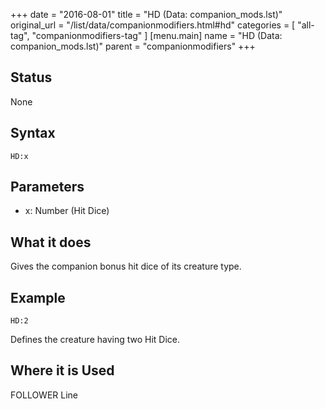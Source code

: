 +++
date = "2016-08-01"
title = "HD (Data: companion_mods.lst)"
original_url = "/list/data/companionmodifiers.html#hd"
categories = [ "all-tag", "companionmodifiers-tag" ]
[menu.main]
    name = "HD (Data: companion_mods.lst)"
    parent = "companionmodifiers"
+++

## Status

None

## Syntax

`HD:x`

## Parameters

-   x: Number (Hit Dice)



What it does
------------

Gives the companion bonus hit dice of its creature type.

Example
-------

`HD:2`

Defines the creature having two Hit Dice.

Where it is Used
----------------

FOLLOWER Line

